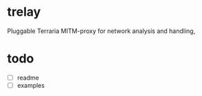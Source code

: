 # trelay
Pluggable Terraria MITM-proxy for network analysis and handling,

# todo
- [ ] readme
- [ ] examples

